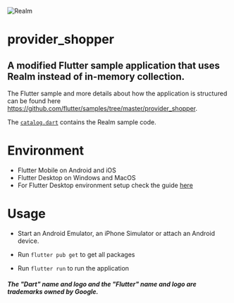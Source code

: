 ![Realm](https://github.com/realm/realm-dart/raw/main/logo.png)

# provider_shopper

## A modified Flutter sample application that uses Realm instead of in-memory collection.

The Flutter sample and more details about how the application is structured can be found here https://github.com/flutter/samples/tree/master/provider_shopper.

The [`catalog.dart`](https://github.com/realm/realm-dart-samples/blob/main/provider_shopper/lib/models/catalog.dart) contains the Realm sample code.

# Environment

* Flutter Mobile on Android and iOS
* Flutter Desktop on Windows and MacOS
* For Flutter Desktop environment setup check the guide [here](https://docs.flutter.dev/desktop)

# Usage

   * Start an Android Emulator, an iPhone Simulator or attach an Android device.

   * Run `flutter pub get` to get all packages

   * Run `flutter run` to run the application


   ##### The "Dart" name and logo and the "Flutter" name and logo are trademarks owned by Google. 